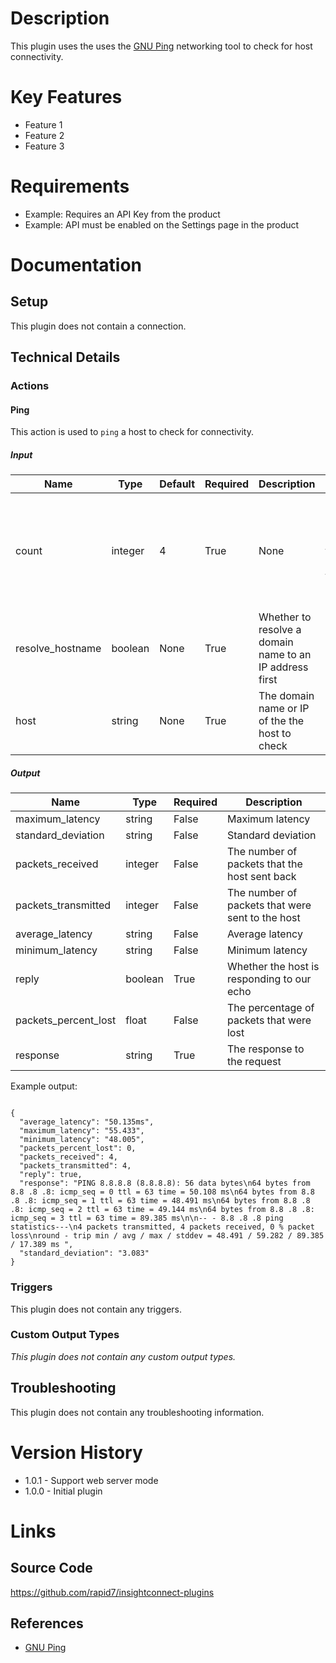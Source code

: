 # Description

This plugin uses the uses the [GNU Ping](https://www.gnu.org/software/inetutils/manual/html_node/ping-invocation.html#ping-invocation) networking tool to check for host connectivity.

# Key Features

* Feature 1
* Feature 2
* Feature 3

# Requirements

* Example: Requires an API Key from the product
* Example: API must be enabled on the Settings page in the product

# Documentation

## Setup

This plugin does not contain a connection.

## Technical Details

### Actions

#### Ping

This action is used to `ping` a host to check for connectivity.

##### Input

|Name|Type|Default|Required|Description|Enum|
|----|----|-------|--------|-----------|----|
|count|integer|4|True|None|The number of requests that will be sent, the default is 4|None|
|resolve_hostname|boolean|None|True|Whether to resolve a domain name to an IP address first|None|
|host|string|None|True|The domain name or IP of the the host to check|None|

##### Output

|Name|Type|Required|Description|
|----|----|--------|-----------|
|maximum_latency|string|False|Maximum latency|
|standard_deviation|string|False|Standard deviation|
|packets_received|integer|False|The number of packets that the host sent back|
|packets_transmitted|integer|False|The number of packets that were sent to the host|
|average_latency|string|False|Average latency|
|minimum_latency|string|False|Minimum latency|
|reply|boolean|True|Whether the host is responding to our echo|
|packets_percent_lost|float|False|The percentage of packets that were lost|
|response|string|True|The response to the request|

Example output:

```

{
  "average_latency": "50.135ms",
  "maximum_latency": "55.433",
  "minimum_latency": "48.005",
  "packets_percent_lost": 0,
  "packets_received": 4,
  "packets_transmitted": 4,
  "reply": true,
  "response": "PING 8.8.8.8 (8.8.8.8): 56 data bytes\n64 bytes from 8.8 .8 .8: icmp_seq = 0 ttl = 63 time = 50.108 ms\n64 bytes from 8.8 .8 .8: icmp_seq = 1 ttl = 63 time = 48.491 ms\n64 bytes from 8.8 .8 .8: icmp_seq = 2 ttl = 63 time = 49.144 ms\n64 bytes from 8.8 .8 .8: icmp_seq = 3 ttl = 63 time = 89.385 ms\n\n-- - 8.8 .8 .8 ping statistics---\n4 packets transmitted, 4 packets received, 0 % packet loss\nround - trip min / avg / max / stddev = 48.491 / 59.282 / 89.385 / 17.389 ms ",
  "standard_deviation": "3.083"
}

```

### Triggers

This plugin does not contain any triggers.

### Custom Output Types

_This plugin does not contain any custom output types._

## Troubleshooting

This plugin does not contain any troubleshooting information.

# Version History

* 1.0.1 - Support web server mode
* 1.0.0 - Initial plugin

# Links

## Source Code

https://github.com/rapid7/insightconnect-plugins

## References

* [GNU Ping](https://www.gnu.org/software/inetutils/manual/html_node/ping-invocation.html#ping-invocation)

